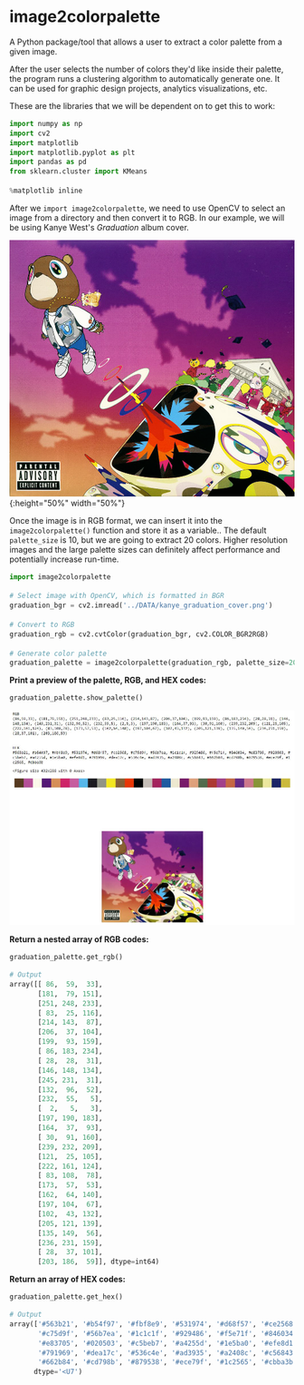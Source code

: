 # image2colorpalette
A Python package/tool that allows a user to extract a color palette from a given image. 

After the user selects the number of colors they'd like inside their palette, the program runs a clustering algorithm to automatically generate one. It can be used for graphic design projects, analytics visualizations, etc.

These are the libraries that we will be dependent on to get this to work:

``` python
import numpy as np
import cv2
import matplotlib
import matplotlib.pyplot as plt
import pandas as pd
from sklearn.cluster import KMeans

%matplotlib inline
```

After we `import image2colorpalette`, we need to use OpenCV to select an image from a directory and then convert it to RGB. In our example, we will be using Kanye West's _Graduation_ album cover.

![graduation](./kanye_graduation_cover.png){:height="50%" width="50%"}

Once the image is in RGB format, we can insert it into the `image2colorpalette()` function and store it as a variable.. The default `palette_size` is 10, but we are going to extract 20 colors. Higher resolution images and the large palette sizes can definitely affect performance and potentially increase run-time.

``` python
import image2colorpalette

# Select image with OpenCV, which is formatted in BGR
graduation_bgr = cv2.imread('../DATA/kanye_graduation_cover.png')

# Convert to RGB
graduation_rgb = cv2.cvtColor(graduation_bgr, cv2.COLOR_BGR2RGB)

# Generate color palette
graduation_palette = image2colorpalette(graduation_rgb, palette_size=20)
```

**Print a preview of the palette, RGB, and HEX codes:**
``` python
graduation_palette.show_palette()
```
![show_palette](./graduation_show_palette.JPG)

**Return a nested array of RGB codes:**
``` python
graduation_palette.get_rgb()
```
``` python
# Output
array([[ 86,  59,  33],
       [181,  79, 151],
       [251, 248, 233],
       [ 83,  25, 116],
       [214, 143,  87],
       [206,  37, 104],
       [199,  93, 159],
       [ 86, 183, 234],
       [ 28,  28,  31],
       [146, 148, 134],
       [245, 231,  31],
       [132,  96,  52],
       [232,  55,   5],
       [  2,   5,   3],
       [197, 190, 183],
       [164,  37,  93],
       [ 30,  91, 160],
       [239, 232, 209],
       [121,  25, 105],
       [222, 161, 124],
       [ 83, 108,  78],
       [173,  57,  53],
       [162,  64, 140],
       [197, 104,  67],
       [102,  43, 132],
       [205, 121, 139],
       [135, 149,  56],
       [236, 231, 159],
       [ 28,  37, 101],
       [203, 186,  59]], dtype=int64)
```

**Return an array of HEX codes:**
``` python
graduation_palette.get_hex()
```
``` python
# Output
array(['#563b21', '#b54f97', '#fbf8e9', '#531974', '#d68f57', '#ce2568',
       '#c75d9f', '#56b7ea', '#1c1c1f', '#929486', '#f5e71f', '#846034',
       '#e83705', '#020503', '#c5beb7', '#a4255d', '#1e5ba0', '#efe8d1',
       '#791969', '#dea17c', '#536c4e', '#ad3935', '#a2408c', '#c56843',
       '#662b84', '#cd798b', '#879538', '#ece79f', '#1c2565', '#cbba3b'],
      dtype='<U7')
```
